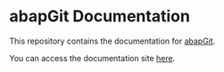 # abapGit Documentation

This repository contains the documentation for [abapGit](https://github.com/abapGit/abapGit).

You can access the documentation site [here](https://docs.abapgit.org).
